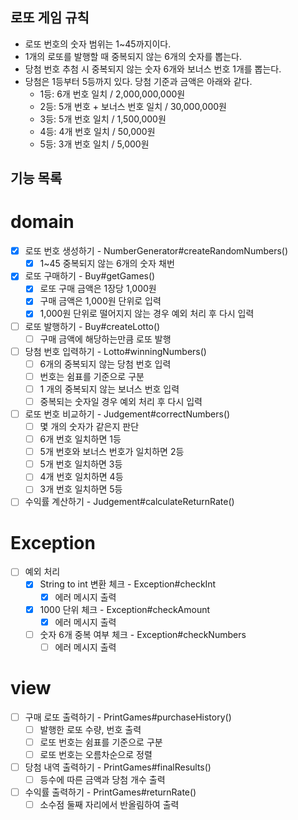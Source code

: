 ## 로또 게임 규칙
- 로또 번호의 숫자 범위는 1~45까지이다.
- 1개의 로또를 발행할 때 중복되지 않는 6개의 숫자를 뽑는다.
- 당첨 번호 추첨 시 중복되지 않는 숫자 6개와 보너스 번호 1개를 뽑는다.
- 당첨은 1등부터 5등까지 있다. 당첨 기준과 금액은 아래와 같다.
    - 1등: 6개 번호 일치 / 2,000,000,000원
    - 2등: 5개 번호 + 보너스 번호 일치 / 30,000,000원
    - 3등: 5개 번호 일치 / 1,500,000원
    - 4등: 4개 번호 일치 / 50,000원
    - 5등: 3개 번호 일치 / 5,000원


## 기능 목록
# domain
- [x] 로또 번호 생성하기 - NumberGenerator#createRandomNumbers()
  - [x] 1~45 중복되지 않는 6개의 숫자 채번

- [x] 로또 구매하기 - Buy#getGames()
  - [x] 로또 구매 금액은 1장당 1,000원
  - [x] 구매 금액은 1,000원 단위로 입력
  - [x] 1,000원 단위로 떨어지지 않는 경우 예외 처리 후 다시 입력

- [ ] 로또 발행하기 - Buy#createLotto()
  - [ ] 구매 금액에 해당하는만큼 로또 발행

- [ ] 당첨 번호 입력하기 - Lotto#winningNumbers()
  - [ ] 6개의 중복되지 않는 당첨 번호 입력
  - [ ] 번호는 쉼표를 기준으로 구분
  - [ ] 1 개의 중복되지 않는 보너스 번호 입력
  - [ ] 중복되는 숫자일 경우 예외 처리 후 다시 입력

- [ ] 로또 번호 비교하기 - Judgement#correctNumbers()
  - [ ] 몇 개의 숫자가 같은지 판단
  - [ ] 6개 번호 일치하면 1등
  - [ ] 5개 번호와 보너스 번호가 일치하면 2등
  - [ ] 5개 번호 일치하면 3등
  - [ ] 4개 번호 일치하면 4등
  - [ ] 3개 번호 일치하면 5등

- [ ] 수익률 계산하기 - Judgement#calculateReturnRate()

# Exception
- [ ] 예외 처리
  - [x] String to int 변환 체크 - Exception#checkInt
    - [x] 에러 메시지 출력
  - [x] 1000 단위 체크 - Exception#checkAmount
    - [x] 에러 메시지 출력
  - [ ] 숫자 6개 중복 여부 체크 - Exception#checkNumbers
    - [ ] 에러 메시지 출력

# view
- [ ] 구매 로또 출력하기 - PrintGames#purchaseHistory()
  - [ ] 발행한 로또 수량, 번호 출력
  - [ ] 로또 번호는 쉼표를 기준으로 구분
  - [ ] 로또 번호는 오름차순으로 정렬

- [ ] 당첨 내역 출력하기 - PrintGames#finalResults()
  - [ ] 등수에 따른 금액과 당첨 개수 출력

- [ ] 수익률 출력하기 - PrintGames#returnRate()
  - [ ] 소수점 둘째 자리에서 반올림하여 출력
